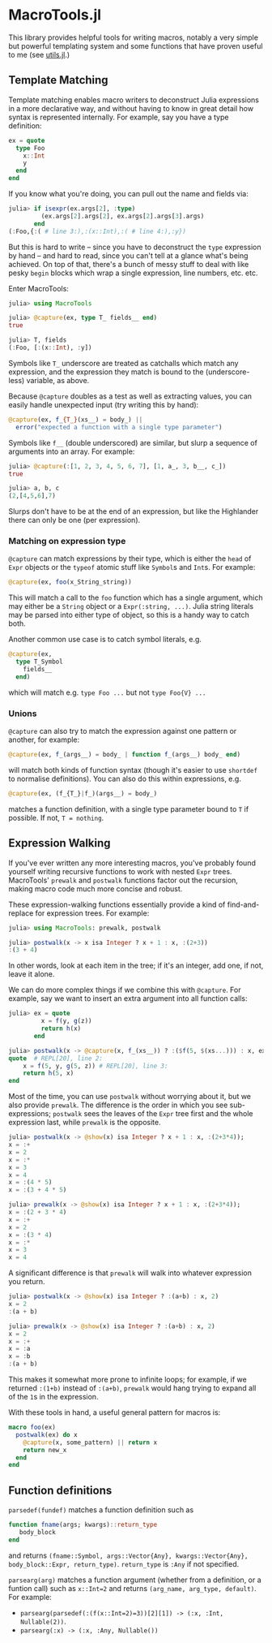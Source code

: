 # MacroTools.jl

This library provides helpful tools for writing macros, notably a very simple
but powerful templating system and some functions that have proven useful to me (see
[utils.jl](src/utils.jl).)

## Template Matching

Template matching enables macro writers to deconstruct Julia
expressions in a more declarative way, and without having to know in
great detail how syntax is represented internally. For example, say you
have a type definition:

```julia
ex = quote
  type Foo
    x::Int
    y
  end
end
```

If you know what you're doing, you can pull out the name and fields via:

```julia
julia> if isexpr(ex.args[2], :type)
         (ex.args[2].args[2], ex.args[2].args[3].args)
       end
(:Foo,{:( # line 3:),:(x::Int),:( # line 4:),:y})
```

But this is hard to write – since you have to deconstruct the `type`
expression by hand – and hard to read, since you can't tell at a glance
what's being achieved. On top of that, there's a bunch of messy stuff to
deal with like pesky `begin` blocks which wrap a single expression, line
numbers, etc. etc.

Enter MacroTools:

```julia
julia> using MacroTools

julia> @capture(ex, type T_ fields__ end)
true

julia> T, fields
(:Foo, [:(x::Int), :y])
```

Symbols like `T_` underscore are treated as catchalls which match any
expression, and the expression they match is bound to the
(underscore-less) variable, as above.

Because `@capture` doubles as a test as well as extracting values, you can
easily handle unexpected input (try writing this by hand):

```julia
@capture(ex, f_{T_}(xs__) = body_) ||
  error("expected a function with a single type parameter")
```

Symbols like `f__` (double underscored) are similar, but slurp a sequence of
arguments into an array. For example:

```julia
julia> @capture(:[1, 2, 3, 4, 5, 6, 7], [1, a_, 3, b__, c_])
true

julia> a, b, c
(2,[4,5,6],7)
```

Slurps don't have to be at the end of an expression, but like the
Highlander there can only be one (per expression).

### Matching on expression type

`@capture` can match expressions by their type, which is either the `head` of `Expr`
objects or the `typeof` atomic stuff like `Symbol`s and `Int`s. For example:

```julia
@capture(ex, foo(x_String_string))
```

This will match a call to the `foo` function which has a single argument, which
may either be a `String` object or a `Expr(:string, ...)`. Julia string literals
may be parsed into either type of object, so this is a handy way to catch both.

Another common use case is to catch symbol literals, e.g.

```julia
@capture(ex,
  type T_Symbol
    fields__
  end)
```

which will match e.g. `type Foo ...` but not `type Foo{V} ...`

### Unions

`@capture` can also try to match the expression against one pattern or another,
for example:

```julia
@capture(ex, f_(args__) = body_ | function f_(args__) body_ end)
```

will match both kinds of function syntax (though it's easier to use
`shortdef` to normalise definitions). You can also do this within
expressions, e.g.

```julia
@capture(ex, (f_{T_}|f_)(args__) = body_)
```

matches a function definition, with a single type parameter bound to `T` if possible.
If not, `T = nothing`.

## Expression Walking

If you've ever written any more interesting macros, you've probably found
yourself writing recursive functions to work with nested `Expr` trees.
MacroTools' `prewalk` and `postwalk` functions factor out the recursion, making
macro code much more concise and robust.

These expression-walking functions essentially provide a kind of
find-and-replace for expression trees. For example:

```julia
julia> using MacroTools: prewalk, postwalk

julia> postwalk(x -> x isa Integer ? x + 1 : x, :(2+3))
:(3 + 4)
```

In other words, look at each item in the tree; if it's an integer, add one, if not, leave it alone.

We can do more complex things if we combine this with `@capture`. For example, say we want to insert an extra argument into all function calls:

```julia
julia> ex = quote
         x = f(y, g(z))
         return h(x)
       end

julia> postwalk(x -> @capture(x, f_(xs__)) ? :($f(5, $(xs...))) : x, ex)
quote  # REPL[20], line 2:
    x = f(5, y, g(5, z)) # REPL[20], line 3:
    return h(5, x)
end
```

Most of the time, you can use `postwalk` without worrying about it, but we also
provide `prewalk`. The difference is the order in which you see sub-expressions;
`postwalk` sees the leaves of the `Expr` tree first and the whole expression
last, while `prewalk` is the opposite.

```julia
julia> postwalk(x -> @show(x) isa Integer ? x + 1 : x, :(2+3*4));
x = :+
x = 2
x = :*
x = 3
x = 4
x = :(4 * 5)
x = :(3 + 4 * 5)

julia> prewalk(x -> @show(x) isa Integer ? x + 1 : x, :(2+3*4));
x = :(2 + 3 * 4)
x = :+
x = 2
x = :(3 * 4)
x = :*
x = 3
x = 4
```

A significant difference is that `prewalk` will walk into whatever expression
you return.

```julia
julia> postwalk(x -> @show(x) isa Integer ? :(a+b) : x, 2)
x = 2
:(a + b)

julia> prewalk(x -> @show(x) isa Integer ? :(a+b) : x, 2)
x = 2
x = :+
x = :a
x = :b
:(a + b)
```

This makes it somewhat more prone to infinite loops; for example, if we returned
`:(1+b)` instead of `:(a+b)`, `prewalk` would hang trying to expand all of the
`1`s in the expression.

With these tools in hand, a useful general pattern for macros is:

```julia
macro foo(ex)
  postwalk(ex) do x
    @capture(x, some_pattern) || return x
    return new_x
  end
end
```

## Function definitions

`parsedef(fundef)` matches a function definition such as

```julia
function fname(args; kwargs)::return_type
   body_block
end
```

and returns `(fname::Symbol, args::Vector{Any}, kwargs::Vector{Any}, body_block::Expr, return_type)`. `return_type` is `:Any` if not specified.

`parsearg(arg)` matches a function argument (whether from a definition, or a funtion
call) such as `x::Int=2` and returns `(arg_name, arg_type, default)`. For example:

 - `parsearg(parsedef(:(f(x::Int=2)=3))[2][1]) -> (:x, :Int, Nullable(2))`.
 - `parsearg(:x) -> (:x, :Any, Nullable())`

